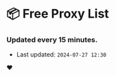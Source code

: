 # :package: Free Proxy List
### Updated every 15 minutes.

- Last updated: `2024-07-27 12:30`

:heart:
